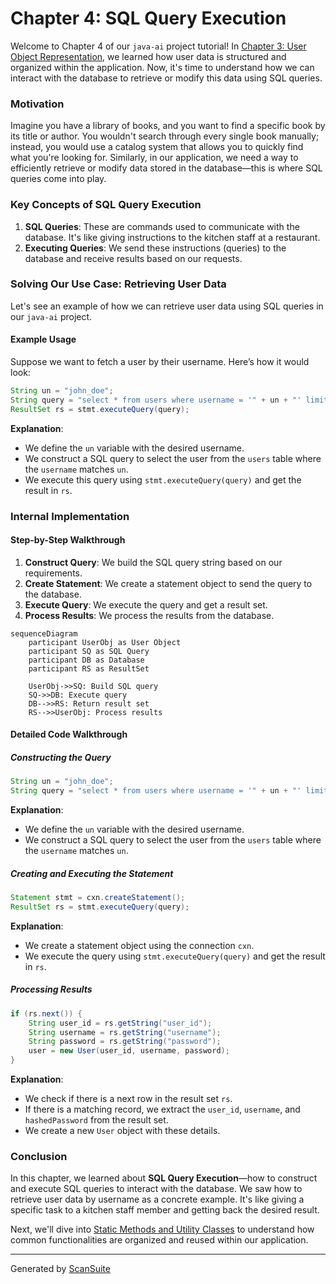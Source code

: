# Chapter 4: SQL Query Execution

Welcome to Chapter 4 of our `java-ai` project tutorial! In [Chapter 3: User Object Representation](03_user_object_representation_.md), we learned how user data is structured and organized within the application. Now, it's time to understand how we can interact with the database to retrieve or modify this data using SQL queries.

### Motivation

Imagine you have a library of books, and you want to find a specific book by its title or author. You wouldn't search through every single book manually; instead, you would use a catalog system that allows you to quickly find what you're looking for. Similarly, in our application, we need a way to efficiently retrieve or modify data stored in the database—this is where SQL queries come into play.

### Key Concepts of SQL Query Execution

1. **SQL Queries**: These are commands used to communicate with the database. It's like giving instructions to the kitchen staff at a restaurant.
2. **Executing Queries**: We send these instructions (queries) to the database and receive results based on our requests.

### Solving Our Use Case: Retrieving User Data

Let's see an example of how we can retrieve user data using SQL queries in our `java-ai` project.

#### Example Usage

Suppose we want to fetch a user by their username. Here’s how it would look:

```java
String un = "john_doe";
String query = "select * from users where username = '" + un + "' limit 1";
ResultSet rs = stmt.executeQuery(query);
```

**Explanation**:
- We define the `un` variable with the desired username.
- We construct a SQL query to select the user from the `users` table where the `username` matches `un`.
- We execute this query using `stmt.executeQuery(query)` and get the result in `rs`.

### Internal Implementation

#### Step-by-Step Walkthrough

1. **Construct Query**: We build the SQL query string based on our requirements.
2. **Create Statement**: We create a statement object to send the query to the database.
3. **Execute Query**: We execute the query and get a result set.
4. **Process Results**: We process the results from the database.

```mermaid
sequenceDiagram
    participant UserObj as User Object
    participant SQ as SQL Query
    participant DB as Database
    participant RS as ResultSet

    UserObj->>SQ: Build SQL query
    SQ->>DB: Execute query
    DB-->>RS: Return result set
    RS-->>UserObj: Process results
```

#### Detailed Code Walkthrough

##### Constructing the Query

```java
String un = "john_doe";
String query = "select * from users where username = '" + un + "' limit 1";
```

**Explanation**:
- We define the `un` variable with the desired username.
- We construct a SQL query to select the user from the `users` table where the `username` matches `un`.

##### Creating and Executing the Statement

```java
Statement stmt = cxn.createStatement();
ResultSet rs = stmt.executeQuery(query);
```

**Explanation**:
- We create a statement object using the connection `cxn`.
- We execute the query using `stmt.executeQuery(query)` and get the result in `rs`.

##### Processing Results

```java
if (rs.next()) {
    String user_id = rs.getString("user_id");
    String username = rs.getString("username");
    String password = rs.getString("password");
    user = new User(user_id, username, password);
}
```

**Explanation**:
- We check if there is a next row in the result set `rs`.
- If there is a matching record, we extract the `user_id`, `username`, and `hashedPassword` from the result set.
- We create a new `User` object with these details.

### Conclusion

In this chapter, we learned about **SQL Query Execution**—how to construct and execute SQL queries to interact with the database. We saw how to retrieve user data by username as a concrete example. It's like giving a specific task to a kitchen staff member and getting back the desired result.

Next, we'll dive into [Static Methods and Utility Classes](next_chapter_filename) to understand how common functionalities are organized and reused within our application.

---

Generated by [ScanSuite](https://scansuite.gitbook.io/scansuite)